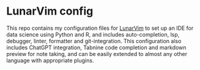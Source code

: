 # LunarVim config

This repo contains my configuration files for [LunarVim](https://www.lunarvim.org/) to set up
an IDE for data science using Python and R, and includes auto-completion, lsp, debugger,
linter, formatter and git-integration. This configuration also includes ChatGPT integration,
Tabnine code completion and markdown preview for note taking, and can be easily extended to
almost any other language with appropriate plugins.
